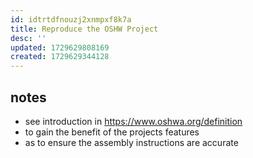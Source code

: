 ```yaml
---
id: idtrtdfnouzj2xnmpxf8k7a
title: Reproduce the OSHW Project
desc: ''
updated: 1729629808169
created: 1729629344128
---
```


## notes

- see introduction in https://www.oshwa.org/definition
- to gain the benefit of the projects features
- as to ensure the assembly instructions are accurate
